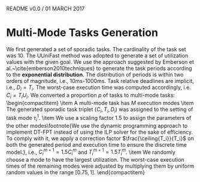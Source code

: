 README v0.0 / 01 MARCH 2017

# Multi-Mode Tasks Generation

We first generated a set of sporadic tasks. The cardinality of the task set was 10.
The UUniFast method was adopted to generate a set of utilization values with the given goal.
We use the approach suggested by Emberson et al.~\cite{emberson2010techniques} to generate the task periods according to the **exponential distribution**.
 The distribution of periods is within two orders of magnitude, i.e., $10$ms-$1000$ms. Task relative deadlines are implicit, i.e., $D_i=T_i$. 
 The worst-case execution time was computed accordingly, i.e. $C_{i}=T_iU_i$.
 We converted a proportion $p$ of tasks to multi-mode tasks:
 \begin{compactitem}
    \item A multi-mode task has $M$ execution modes
    \item The generated sporadic task triplet $(C_i,T_i,D_i)$ was assigned to the setting of task mode $\tau_i^1$.
    \item We use a scaling factor $1.5$ to assign 
    the parameters of the other modes\footnote{We use the dynamic
        programming approach to implement DT-FPT instead of using the ILP
        solver for the sake of efficiency. To comply with it, we apply a correction factor $\frac{\ceiling{T_i}}{T_i}$ on both the generated period and execution time to ensure the discrete time model.}, i.e., $C_i^{m+1}=1.5C_i^{m}$ and 
    $T_i^{m+1}=1.5T_i^{m}$. 
    \item We randomly choose a mode to have the largest 
    utilization. The worst-case execution times of the remaining modes 
    were adjusted by multiplying them by uniform random 
    values in the range $[0.75, 1]$.
 \end{compactitem}